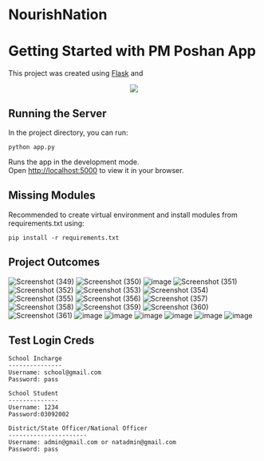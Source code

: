 # NourishNation
# Getting Started with PM Poshan App

This project was created using [Flask](https://flask.palletsprojects.com/en/2.2.x/) and
 <p align="center">
  <a href="#">
    <img src="https://skillicons.dev/icons?i=html,css,js,python,flask" />
  </a>
</p>

## Running the Server

In the project directory, you can run:
```
python app.py
```
Runs the app in the development mode.\
Open <http://localhost:5000> to view it in your browser.

## Missing Modules

Recommended to create virtual environment and install modules from requirements.txt using:
```
pip install -r requirements.txt
```

## Project Outcomes 
![Screenshot (349)](https://github.com/user-attachments/assets/8add89e7-3d14-4388-9ddd-46942473a9c1)
![Screenshot (350)](https://github.com/user-attachments/assets/13de182c-f554-4433-9741-4ea175efc48b)
![image](https://github.com/user-attachments/assets/af11065f-a98b-419c-aec3-e1e67508ec84)
![Screenshot (351)](https://github.com/user-attachments/assets/d7f4dce9-f8b8-4089-bcca-011f0f1f6fd4)
![Screenshot (352)](https://github.com/user-attachments/assets/0f07de95-5164-44b5-b7e3-0dfa693c0d01)
![Screenshot (353)](https://github.com/user-attachments/assets/ed0b56cf-78bb-4d13-8260-bc1707834538)
![Screenshot (354)](https://github.com/user-attachments/assets/a9a4359c-d8dd-4c9d-9594-80fee6f351d4)
![Screenshot (355)](https://github.com/user-attachments/assets/a6c7640e-b98f-4f65-9330-191aeb6ab631)
![Screenshot (356)](https://github.com/user-attachments/assets/49ddbcf5-77f6-403e-83b8-a9d8efd218c5)
![Screenshot (357)](https://github.com/user-attachments/assets/8fe7ada4-2376-4895-84dc-9b051cb669e3)
![Screenshot (358)](https://github.com/user-attachments/assets/d1cd126b-c739-40c9-a33e-0a3475dbeb13)
![Screenshot (359)](https://github.com/user-attachments/assets/e96420fd-9e8e-4c96-945c-4ffe19671646)
![Screenshot (360)](https://github.com/user-attachments/assets/cc5733fb-50fc-46bd-a689-b676698000e4)
![Screenshot (361)](https://github.com/user-attachments/assets/549f3c7e-9c52-4da2-85e4-4136154783c8)
![image](https://github.com/user-attachments/assets/1ff2cf42-cba0-45da-8ae1-99277883be9e)
![image](https://github.com/user-attachments/assets/b99bb62e-180a-4939-a2cc-698cc9d980b9)
![image](https://github.com/user-attachments/assets/dd87665b-c62c-4bab-bf03-c3700bdf6c4d)
![image](https://github.com/user-attachments/assets/08698acb-c8fb-4294-b94c-7de53e05d86a)
![image](https://github.com/user-attachments/assets/23979148-493c-44e9-a16c-126c3a6be6f7)
![image](https://github.com/user-attachments/assets/4eebbfeb-8934-40d5-9821-a4d7f3d10305)




## Test Login Creds

```
School Incharge
---------------
Username: school@gmail.com
Password: pass 
```
```
School Student
--------------
Username: 1234
Password:03092002 
```
```
District/State Officer/National Officer
----------------------
Username: admin@gmail.com or natadmin@gmail.com
Password: pass
```
